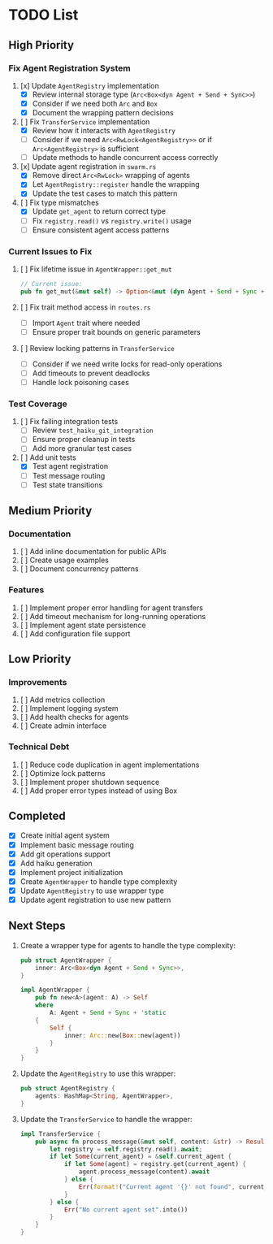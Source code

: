 # TODO List

## High Priority

### Fix Agent Registration System
1. [x] Update `AgentRegistry` implementation
   - [x] Review internal storage type (`Arc<Box<dyn Agent + Send + Sync>>`)
   - [x] Consider if we need both `Arc` and `Box`
   - [x] Document the wrapping pattern decisions

2. [ ] Fix `TransferService` implementation
   - [x] Review how it interacts with `AgentRegistry`
   - [ ] Consider if we need `Arc<RwLock<AgentRegistry>>` or if `Arc<AgentRegistry>` is sufficient
   - [ ] Update methods to handle concurrent access correctly

3. [x] Update agent registration in `swarm.rs`
   - [x] Remove direct `Arc<RwLock>` wrapping of agents
   - [x] Let `AgentRegistry::register` handle the wrapping
   - [x] Update the test cases to match this pattern

4. [ ] Fix type mismatches
   - [x] Update `get_agent` to return correct type
   - [ ] Fix `registry.read()` vs `registry.write()` usage
   - [ ] Ensure consistent agent access patterns

### Current Issues to Fix
1. [ ] Fix lifetime issue in `AgentWrapper::get_mut`
   ```rust
   // Current issue:
   pub fn get_mut(&mut self) -> Option<&mut (dyn Agent + Send + Sync + '_)>
   ```

2. [ ] Fix trait method access in `routes.rs`
   - [ ] Import `Agent` trait where needed
   - [ ] Ensure proper trait bounds on generic parameters

3. [ ] Review locking patterns in `TransferService`
   - [ ] Consider if we need write locks for read-only operations
   - [ ] Add timeouts to prevent deadlocks
   - [ ] Handle lock poisoning cases

### Test Coverage
1. [ ] Fix failing integration tests
   - [ ] Review `test_haiku_git_integration`
   - [ ] Ensure proper cleanup in tests
   - [ ] Add more granular test cases

2. [ ] Add unit tests
   - [x] Test agent registration
   - [ ] Test message routing
   - [ ] Test state transitions

## Medium Priority

### Documentation
1. [ ] Add inline documentation for public APIs
2. [ ] Create usage examples
3. [ ] Document concurrency patterns

### Features
1. [ ] Implement proper error handling for agent transfers
2. [ ] Add timeout mechanism for long-running operations
3. [ ] Implement agent state persistence
4. [ ] Add configuration file support

## Low Priority

### Improvements
1. [ ] Add metrics collection
2. [ ] Implement logging system
3. [ ] Add health checks for agents
4. [ ] Create admin interface

### Technical Debt
1. [ ] Reduce code duplication in agent implementations
2. [ ] Optimize lock patterns
3. [ ] Implement proper shutdown sequence
4. [ ] Add proper error types instead of using Box<dyn Error>

## Completed
- [x] Create initial agent system
- [x] Implement basic message routing
- [x] Add git operations support
- [x] Add haiku generation
- [x] Implement project initialization
- [x] Create `AgentWrapper` to handle type complexity
- [x] Update `AgentRegistry` to use wrapper type
- [x] Update agent registration to use new pattern

## Next Steps
1. Create a wrapper type for agents to handle the type complexity:
   ```rust
   pub struct AgentWrapper {
       inner: Arc<Box<dyn Agent + Send + Sync>>,
   }
   
   impl AgentWrapper {
       pub fn new<A>(agent: A) -> Self 
       where 
           A: Agent + Send + Sync + 'static 
       {
           Self {
               inner: Arc::new(Box::new(agent))
           }
       }
   }
   ```

2. Update the `AgentRegistry` to use this wrapper:
   ```rust
   pub struct AgentRegistry {
       agents: HashMap<String, AgentWrapper>,
   }
   ```

3. Update the `TransferService` to handle the wrapper:
   ```rust
   impl TransferService {
       pub async fn process_message(&mut self, content: &str) -> Result<Message> {
           let registry = self.registry.read().await;
           if let Some(current_agent) = &self.current_agent {
               if let Some(agent) = registry.get(current_agent) {
                   agent.process_message(content).await
               } else {
                   Err(format!("Current agent '{}' not found", current_agent).into())
               }
           } else {
               Err("No current agent set".into())
           }
       }
   }
   ```
